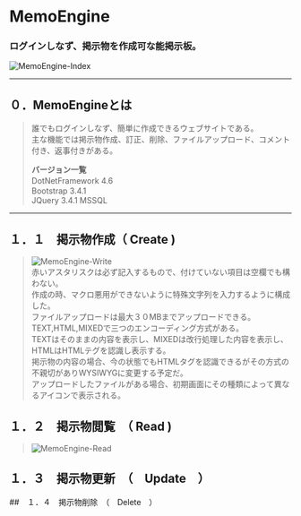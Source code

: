 # MemoEngine
### ログインしなず、掲示物を作成可な能掲示板。
![MemoEngine-Index](https://user-images.githubusercontent.com/77004633/150374473-64bcd07c-b2b9-4404-852f-3a2ede38f8ce.png)


---------------------------
## ０．MemoEngineとは
> 誰でもログインしなず、簡単に作成できるウェブサイトである。<br />
> 主な機能では掲示物作成、訂正、削除、ファイルアップロード、コメント付き、返事付きがある。<br/>
> 
> <b>バージョン一覧</b><br />
> DotNetFramework 4.6　<br />
> Bootstrap 3.4.1<br />
> JQuery 3.4.1
> MSSQL
----------------------------
## １．１　掲示物作成（ Create )
> ![MemoEngine-Write](https://user-images.githubusercontent.com/77004633/150375508-95a27f17-6a61-4296-aabb-d5530d7f7620.png)<br />
> 赤いアスタリスクは必ず記入するもので、付けていない項目は空欄でも構わない。<br />
> 作成の時、マクロ悪用ができないように特殊文字列を入力するように構成した。<br />
> ファイルアップロードは最大３０MBまでアップロードできる。<br />
> TEXT,HTML,MIXEDで三つのエンコーディング方式がある。<br/>
> TEXTはそのままの内容を表示し、MIXEDは改行処理した内容を表示し、HTMLはHTMLテグを認識し表示する。<br />
> 掲示物の内容の場合、今の状態でもHTMLタグを認識できるがその方式の不親切がありWYSIWYGに変更する予定だ。<br />
> アップロードしたファイルがある場合、初期画面にその種類によって異なるアイコンで表示される。
> 

## １．２　掲示物閲覧　（ Read )
> ![MemoEngine-Read](https://user-images.githubusercontent.com/77004633/150454540-7f07e979-2084-4fba-97a3-ddea5df15a45.png)
## １．３　掲示物更新　（　Update　）

##　１．４　掲示物削除　（　Delete　）
